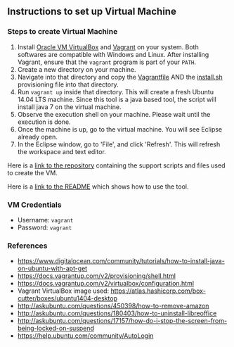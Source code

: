 ## Instructions to set up Virtual Machine  


### Steps to create Virtual Machine  
1. Install [Oracle VM VirtualBox](https://www.virtualbox.org/wiki/Downloads) and [Vagrant](https://www.vagrantup.com/downloads.html) on your system. Both softwares are compatible with Windows and Linux. After installing Vagrant, ensure that the `vagrant` program is part of your `PATH`.
2. Create a new directory on your machine.
3. Navigate into that directory and copy the [Vagrantfile](https://github.com/SoftwareEngineeringToolDemos/ICSE-2012-GraPacc/blob/master/build-vm/Vagrantfile) AND the [install.sh](https://github.com/SoftwareEngineeringToolDemos/ICSE-2012-GraPacc/blob/master/build-vm/install.sh) provisioning file into that directory.
4. Run `vagrant up` inside that directory. This will create a fresh Ubuntu 14.04 LTS machine. Since this tool is a java based tool, the script will install java 7 on the virtual machine.
5. Observe the execution shell on your machine. Please wait until the execution is done.
6. Once the machine is up, go to the virtual machine. You will see Eclipse already open.
7. In the Eclipse window, go to 'File', and click 'Refresh'. This will refresh the workspace and text editor.

Here is a [link to the repository](https://github.com/aneeshkher/SE_Project_Files) containing the support scripts and files used to create the VM.  

Here is a [link to the README](https://github.com/aneeshkher/SE_Project_Files/blob/master/README.txt) which shows how to use the tool.

### VM Credentials
* Username: `vagrant`
* Password: `vagrant`  

### References
* https://www.digitalocean.com/community/tutorials/how-to-install-java-on-ubuntu-with-apt-get
* https://docs.vagrantup.com/v2/provisioning/shell.html
* https://docs.vagrantup.com/v2/virtualbox/configuration.html
* Vagrant VirtualBox image used: https://atlas.hashicorp.com/box-cutter/boxes/ubuntu1404-desktop
* http://askubuntu.com/questions/450398/how-to-remove-amazon
* http://askubuntu.com/questions/180403/how-to-uninstall-libreoffice
* http://askubuntu.com/questions/17157/how-do-i-stop-the-screen-from-being-locked-on-suspend
* https://help.ubuntu.com/community/AutoLogin
